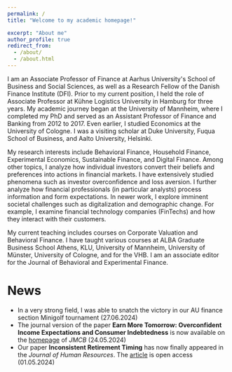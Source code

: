```yaml
---
permalink: /
title: "Welcome to my academic homepage!"

excerpt: "About me"
author_profile: true
redirect_from: 
  - /about/
  - /about.html
---
```


I am an Associate Professor of Finance at Aarhus University's School of Business and Social Sciences, as well as a Research Fellow of the Danish Finance Institute (DFI). Prior to my current position, I held the role of Associate Professor at Kühne Logistics University in Hamburg for three years. My academic journey began at the University of Mannheim, where I completed my PhD and served as an Assistant Professor of Finance and Banking from 2012 to 2017. Even earlier, I studied Economics at the University of Cologne. I was a visiting scholar at Duke University, Fuqua School of Business, and Aalto University, Helsinki.

My research interests include Behavioral Finance, Household Finance, Experimental Economics, Sustainable Finance, and Digital Finance. Among other topics, I analyze how individual investors convert their beliefs and preferences into actions in financial markets. I have extensively studied phenomena such as investor overconfidence and loss aversion. I further analyze how financial professionals (in particular analysts) process information and form expectations. In newer work, I explore imminent societal challenges such as digitalization and demographic change. For example, I examine financial technology companies (FinTechs) and how they interact with their customers.

My current teaching includes courses on Corporate Valuation and Behavioral Finance. I have taught various courses at ALBA Graduate Business School Athens, KLU, University of Mannheim, University of Münster, University of Cologne, and for the VHB. I am an associate editor for the Journal of Behavioral and Experimental Finance.
<br>

News
=====
<ul> <li> In a very strong field, I was able to snatch the victory in our AU finance section Minigolf tournament (27.06.2024)</li>
<li> The journal version of the paper <b>Earn More Tomorrow: Overconfident Income Expectations and Consumer Indebtedness</b> is now available on the <a href="https://onlinelibrary.wiley.com/doi/full/10.1111/jmcb.13157">homepage</a> of <i>JMCB</i>  (24.05.2024) </li> 
<li> Our paper <b>Inconsistent Retirement Timing</b> has now finally appeared in the <i>Journal of Human Resources</i>. The <a href="https://jhr.uwpress.org/content/59/3/929.abstract">article</a> is open access (01.05.2024)</li>
<!-- 
<li> After a long and bumpy ride our paper <b>Earn More Tomorrow: Overconfident Income Expectations and Consumer Indebtedness</b> was finally accepted by <i>JMCB</i>. The DIW has published it in their  <a href="https://ssrn.com/abstract=3372805">working paper series</a> to mark the occasion (14.12.2023) </li> 
<li> In a large crowd-sourced project, I (and many others) contributed to a study on <b>Reproducibility in Management Science</b> which has just been accepted by the <a href="https://doi.org/10.1287/mnsc.2023.03556">journal</a> (29.11.2023) </li>   
<li> I was part of a large crowd-sourced research effort that was just published in <i>PNAS</i>. The <a href="https://doi.org/10.1073/pnas.2215572120">article</a> is titled <b>Competition and moral behavior: A meta-analysis of forty-five crowd-sourced experimental designs</b> (30.05.2023) </li> 
<li> I have now returned from my paternity leave and will resume my activity at AU (15.03.2023) </li>   
<li> I am currently on a paternity leave and will return in spring 2023 (17.10.2022) </li>
<li> Our paper <b>Algorithm Aversion in Delegated Investing</b> (joint with Maximilian Germann, ECB) has just been accepted for publication in a special issue by the <i>Journal of Business Economics</i> (13.10.22) </li>  
<li> I have just started my term as an associate editor for the <a href="https://www.sciencedirect.com/journal/journal-of-behavioral-and-experimental-finance">Journal of Behavioral and Experimental Finance</a> (01.08.2022)</li>
<li> The podcast <a href="https://open.spotify.com/episode/4krwmNbmyp9Rk0xdWucXlP">"Rig på viden"</a> talked to me about behavioral finance and in particular our paper <a href="https://ssrn.com/abstract=3794224">Beliefs about Beta</a>, joint with Michael Ungeheuer (07.06.2022)</li>
<li> The Investors' Chronicle <a href="https://www.investorschronicle.co.uk/news/2022/05/11/snake-oil-funds/">reports</a> on our results that mutual fund investors have a hard time to distinguish skill from luck. Original paper: <a href="https://doi.org/10.1093/rof/rfw011">Fooled by randomness</a> (11.05.2022)</li>
<li> The Berlingske newspaper has talked to me about ups and downs in the stock market: <a href="https://www.berlingske.dk/premium/nordea/derfor-bevaeger-aktiemarkedet-sig-op-og-ned/?dtid=disp_cm_9023299_6471838_326141543_26510399_158194094">Derfor bevæger aktiemarkedet sig op og ned</a> (28.01.2022)</li>
<li> Our paper <b>Inconsistent Retirement Timing</b> has just been accepted by the <i>Journal of Human Resources</i>. The <a href="http://jhr.uwpress.org/content/early/2022/01/04/jhr.0920-11215R2.abstract">article</a> is open access (02.12.2021)</li>
<!-- <li> The Investors' Chronicle <a href="https://www.investorschronicle.co.uk/ideas/2021/07/15/ideas-farm-winning-the-losing-game/">reports</a> on our new working paper (joint work with Michael Ungeheuer). We study investors' <a href="https://ssrn.com/abstract=3794224">Beliefs about Beta</a> (15.07.2021)</li>
<li> Our paper <b>Value and Momentum from Investors' Perspective: Evidence from Professionals' Risk-Ratings</b> has now been published in the <i>Journal of Empirical Finance</i>. The <a href="https://doi.org/10.1016/j.jempfin.2021.03.004">article</a> is open access (08.04.2021)</li>
<li>Our paper <b>Closing a Mental Account: The Realization Effect for Gains and Losses</b> has now been published in <i>Experimental Economics</i>. The <a href="https://link.springer.com/article/10.1007/s10683-020-09663-x">article</a> is open access (13.03.2021)</li>
<li>New working paper out: In joint work with Michael Ungeheuer, we study investors' <a href="https://ssrn.com/abstract=3794224">Beliefs about Beta</a> (27.02.2021)</li>
<li>I was ranked #63 in the Top100 German-speaking business researchers under 40 by <a href="https://www.wiwo.de/my/erfolg/hochschule/exklusives-ranking-das-ist-deutschlands-bester-betriebswirt/26702504.html">WiWo/Handelsblatt</a>. The <a href="https://www.forschungsmonitoring.org/ranking/bwl/young">ranking</a> is called the "young & wild" (30.12.2020)</li>   
<li>Never won a paper prize, but <a href="http://revfin.org/2019-20-best-paper-and-best-referee-awards/">this time</a> I was a finalist for the Spängler IQAM award for the best investments paper published in the Review of Finance. Close but no cigar! (28.08.2020)</li>
<li>Our paper <b>Closing a Mental Account: The Realization Effect for Gains and Losses</b> has been accepted by <i>Experimental Economics</i>. The <a href="https://link.springer.com/article/10.1007/s10683-020-09663-x">paper</a> is open access (03.07.2020)</li>
<li>In <a href="https://www.capco.com/Capco-Institute/Journal-51-Wealth-and-Asset-Management/Robo-Advice-And-The-Future-Of-Delegated-Investment">this article</a> for the Journal of Financial Transformation, I argue that human financial advisors and asset managers will survive the competition of robo-advisors if they interpret their role as "money doctors" rather than "stock pickers" (18.05.2020)</li> -->
</ul>
